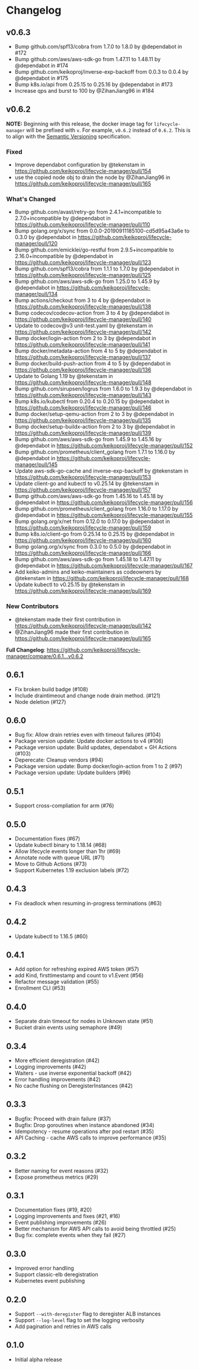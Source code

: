 # Changelog

## v0.6.3

* Bump github.com/spf13/cobra from 1.7.0 to 1.8.0 by @dependabot in #172
* Bump github.com/aws/aws-sdk-go from 1.47.11 to 1.48.11 by @dependabot in #174
* Bump github.com/keikoproj/inverse-exp-backoff from 0.0.3 to 0.0.4 by @dependabot in #175
* Bump k8s.io/api from 0.25.15 to 0.25.16 by @dependabot in #173
* Increase qps and burst to 100 by @ZihanJiang96 in #184

## v0.6.2

**NOTE:** Beginning with this release, the docker image tag for `lifecycle-manager` will be prefixed with `v`. For example, `v0.6.2` instead of `0.6.2`. This is to align with the [Semantic Versioning](https://semver.org/) specification.

### Fixed
* Improve dependabot configuration by @tekenstam in https://github.com/keikoproj/lifecycle-manager/pull/154
* use the copied node obj to drain the node by @ZihanJiang96 in https://github.com/keikoproj/lifecycle-manager/pull/165

### What's Changed
* Bump github.com/avast/retry-go from 2.4.1+incompatible to 2.7.0+incompatible by @dependabot in https://github.com/keikoproj/lifecycle-manager/pull/110
* Bump golang.org/x/sync from 0.0.0-20190911185100-cd5d95a43a6e to 0.3.0 by @dependabot in https://github.com/keikoproj/lifecycle-manager/pull/120
* Bump github.com/emicklei/go-restful from 2.9.5+incompatible to 2.16.0+incompatible by @dependabot in https://github.com/keikoproj/lifecycle-manager/pull/123
* Bump github.com/spf13/cobra from 1.1.1 to 1.7.0 by @dependabot in https://github.com/keikoproj/lifecycle-manager/pull/125
* Bump github.com/aws/aws-sdk-go from 1.25.0 to 1.45.9 by @dependabot in https://github.com/keikoproj/lifecycle-manager/pull/134
* Bump actions/checkout from 3 to 4 by @dependabot in https://github.com/keikoproj/lifecycle-manager/pull/138
* Bump codecov/codecov-action from 3 to 4 by @dependabot in https://github.com/keikoproj/lifecycle-manager/pull/140
* Update to codecov@v3 unit-test.yaml by @tekenstam in https://github.com/keikoproj/lifecycle-manager/pull/142
* Bump docker/login-action from 2 to 3 by @dependabot in https://github.com/keikoproj/lifecycle-manager/pull/141
* Bump docker/metadata-action from 4 to 5 by @dependabot in https://github.com/keikoproj/lifecycle-manager/pull/137
* Bump docker/build-push-action from 4 to 5 by @dependabot in https://github.com/keikoproj/lifecycle-manager/pull/136
* Update to Golang 1.19 by @tekenstam in https://github.com/keikoproj/lifecycle-manager/pull/148
* Bump github.com/sirupsen/logrus from 1.6.0 to 1.9.3 by @dependabot in https://github.com/keikoproj/lifecycle-manager/pull/143
* Bump k8s.io/kubectl from 0.20.4 to 0.20.15 by @dependabot in https://github.com/keikoproj/lifecycle-manager/pull/146
* Bump docker/setup-qemu-action from 2 to 3 by @dependabot in https://github.com/keikoproj/lifecycle-manager/pull/135
* Bump docker/setup-buildx-action from 2 to 3 by @dependabot in https://github.com/keikoproj/lifecycle-manager/pull/139
* Bump github.com/aws/aws-sdk-go from 1.45.9 to 1.45.16 by @dependabot in https://github.com/keikoproj/lifecycle-manager/pull/152
* Bump github.com/prometheus/client_golang from 1.7.1 to 1.16.0 by @dependabot in https://github.com/keikoproj/lifecycle-manager/pull/145
* Update aws-sdk-go-cache and inverse-exp-backoff by @tekenstam in https://github.com/keikoproj/lifecycle-manager/pull/153
* Update client-go and kubectl to v0.25.14 by @tekenstam in https://github.com/keikoproj/lifecycle-manager/pull/157
* Bump github.com/aws/aws-sdk-go from 1.45.16 to 1.45.18 by @dependabot in https://github.com/keikoproj/lifecycle-manager/pull/156
* Bump github.com/prometheus/client_golang from 1.16.0 to 1.17.0 by @dependabot in https://github.com/keikoproj/lifecycle-manager/pull/155
* Bump golang.org/x/net from 0.12.0 to 0.17.0 by @dependabot in https://github.com/keikoproj/lifecycle-manager/pull/159
* Bump k8s.io/client-go from 0.25.14 to 0.25.15 by @dependabot in https://github.com/keikoproj/lifecycle-manager/pull/160
* Bump golang.org/x/sync from 0.3.0 to 0.5.0 by @dependabot in https://github.com/keikoproj/lifecycle-manager/pull/166
* Bump github.com/aws/aws-sdk-go from 1.45.18 to 1.47.11 by @dependabot in https://github.com/keikoproj/lifecycle-manager/pull/167
* Add keiko-admins and keiko-maintainers as codeowners by @tekenstam in https://github.com/keikoproj/lifecycle-manager/pull/168
* Update kubectl to v0.25.15 by @tekenstam in https://github.com/keikoproj/lifecycle-manager/pull/169

### New Contributors
* @tekenstam made their first contribution in https://github.com/keikoproj/lifecycle-manager/pull/142
* @ZihanJiang96 made their first contribution in https://github.com/keikoproj/lifecycle-manager/pull/165

**Full Changelog**: https://github.com/keikoproj/lifecycle-manager/compare/0.6.1...v0.6.2


## 0.6.1
+ Fix broken build badge (#108)
+ Include draintimeout and change node drain method. (#121) 
+ Node deletion (#127)

## 0.6.0

+ Bug fix: Allow drain retries even with timeout failures (#104)
+ Package version update: Update docker actions to v4 (#106)
+ Package version update: Build updates, dependabot + GH Actions (#103)
+ Deperecate: Cleanup vendors (#94)
+ Package version update: Bump docker/login-action from 1 to 2 (#97)
+ Package version update: Update builders (#96)

## 0.5.1

+ Support cross-compliation for arm (#76)

## 0.5.0

+ Documentation fixes (#67)
+ Update kubectl binary to 1.18.14 (#68)
+ Allow lifecycle events longer than 1hr (#69)
+ Annotate node with queue URL (#71)
+ Move to Github Actions (#73)
+ Support Kubernetes 1.19 exclusion labels (#72)

## 0.4.3

+ Fix deadlock when resuming in-progress terminations (#63)

## 0.4.2

+ Update kubectl to 1.16.5 (#60)

## 0.4.1

+ Add option for refreshing expired AWS token (#57)
+ add Kind, firsttimestamp and count to v1.Event (#56)
+ Refactor message validation (#55)
+ Enrollment CLI (#53)

## 0.4.0

+ Separate drain timeout for nodes in Unknown state (#51)
+ Bucket drain events using semaphore (#49)

## 0.3.4

+ More efficient deregistration (#42)
+ Logging improvements (#42)
+ Waiters - use inverse exponential backoff (#42)
+ Error handling improvements (#42)
+ No cache flushing on DeregisterInstances (#42)

## 0.3.3

+ Bugfix: Proceed with drain failure (#37)
+ Bugfix: Drop goroutines when instance abandoned (#34)
+ Idempotency - resume operations after pod restart (#35)
+ API Caching - cache AWS calls to improve performance (#35)

## 0.3.2

+ Better naming for event reasons (#32)
+ Expose prometheus metrics (#29)

## 0.3.1

+ Documentation fixes (#19, #20)
+ Logging improvements and fixes (#21, #16)
+ Event publishing improvements (#26)
+ Better mechanism for AWS API calls to avoid being throttled (#25)
+ Bug fix: complete events when they fail (#27)

## 0.3.0

+ Improved error handling
+ Support classic-elb deregistration
+ Kubernetes event publishing

## 0.2.0

+ Support `--with-deregister` flag to deregister ALB instances
+ Support `--log-level` flag to set the logging verbosity
+ Add pagination and retries in AWS calls

## 0.1.0

+ Initial alpha release
